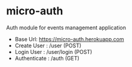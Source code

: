 # micro-auth
Auth module for events management application

* Base Url: https://micro-auth.herokuapp.com
* Create User : /user (POST)
* Login User : /user/login (POST)
* Authenticate : /auth (GET)
